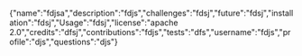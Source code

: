 {"name":"fdjsa","description":"fdjs","challenges":"fdsj","future":"fdsj","installation":"fdsj","Usage":"fdsj","license":"apache 2.0","credits":"dfsj","contributions":"fdjs","tests":"dfs","username":"fdjs","profile":"djs","questions":"djs"}